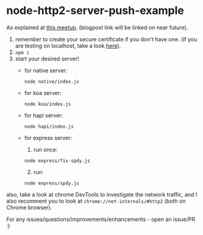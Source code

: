 # node-http2-server-push-example
As explained at [this meetup](https://www.meetup.com/NodeJS-Israel/events/250058149). (blogpost link will be linked on near future).

1. remember to create your secure certificate if you don't have one. (if you are testing on localhost, take a look [here](certificate/how-to-create-localhost-certificate.md)).
2. `npm i`
3. start your desired server!
    - for native server:
        ```
        node native/index.js
        ```
    - for koa server:
        ```
        node koa/index.js
        ```
    - for hapi server:
        ```
        node hapi/index.js
        ```
    - for express server:

        1. run once:
        ```
        node express/fix-spdy.js
        ```
        2. run:
        ```
        node express/spdy.js
        ```

also, take a look at chrome DevTools to investigate the network traffic, and I also recomment you to look at `chrome://net-internals/#http2` (both on Chrome browser).

For any issues/questions/improvements/enhancements - open an issue/PR :)
